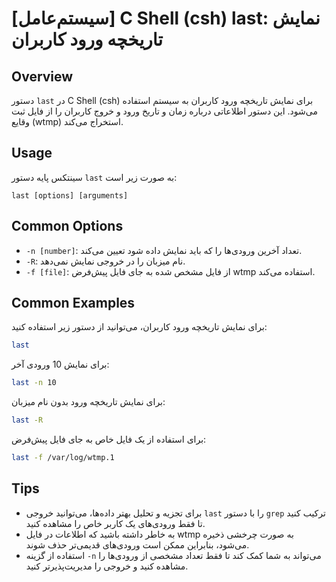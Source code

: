 # [سیستم‌عامل] C Shell (csh) last: نمایش تاریخچه ورود کاربران

## Overview
دستور `last` در C Shell (csh) برای نمایش تاریخچه ورود کاربران به سیستم استفاده می‌شود. این دستور اطلاعاتی درباره زمان و تاریخ ورود و خروج کاربران را از فایل ثبت وقایع (wtmp) استخراج می‌کند.

## Usage
سینتکس پایه دستور `last` به صورت زیر است:

```
last [options] [arguments]
```

## Common Options
- `-n [number]`: تعداد آخرین ورودی‌ها را که باید نمایش داده شود تعیین می‌کند.
- `-R`: نام میزبان را در خروجی نمایش نمی‌دهد.
- `-f [file]`: از فایل مشخص شده به جای فایل پیش‌فرض wtmp استفاده می‌کند.

## Common Examples
برای نمایش تاریخچه ورود کاربران، می‌توانید از دستور زیر استفاده کنید:

```bash
last
```

برای نمایش 10 ورودی آخر:

```bash
last -n 10
```

برای نمایش تاریخچه ورود بدون نام میزبان:

```bash
last -R
```

برای استفاده از یک فایل خاص به جای فایل پیش‌فرض:

```bash
last -f /var/log/wtmp.1
```

## Tips
- برای تجزیه و تحلیل بهتر داده‌ها، می‌توانید خروجی `last` را با دستور `grep` ترکیب کنید تا فقط ورودی‌های یک کاربر خاص را مشاهده کنید.
- به خاطر داشته باشید که اطلاعات در فایل wtmp به صورت چرخشی ذخیره می‌شود، بنابراین ممکن است ورودی‌های قدیمی‌تر حذف شوند.
- استفاده از گزینه `-n` می‌تواند به شما کمک کند تا فقط تعداد مشخصی از ورودی‌ها را مشاهده کنید و خروجی را مدیریت‌پذیرتر کنید.